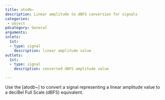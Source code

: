 ```yaml
---
title: atodb~
description: Linear amplitude to dBFS conversion for signals
categories:
 - object
pdcategory: General
arguments:
inlets:
  1st:
  - type: signal
    description: linear amplitude value
outlets:
  1st:
  - type: signal
    description: converted dBFS amplitude value

---
```


Use the [atodb~] to convert a signal representing a linear amplitude value to a deciBel Full Scale (dBFS) equivalent.

